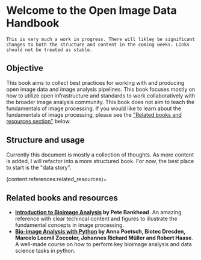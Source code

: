 # Welcome to the Open Image Data Handbook

```{warning}
This is very much a work in progress. There will likley be significant changes to both the structure and content in the coming weeks. Links should not be treated as stable.
```

## Objective
This book aims to collect best practices for working with and producing open image data and image analysis pipelines. This book focuses mostly on how to utilize open infrastructure and standards to work collaboratively with the broader image analysis community. This book does not aim to teach the fundamentals of image processing. If you would like to learn about the fundamentals of image processing, please see the ["Related books and resources section"](content:references:related_resources) below.

## Structure and usage
Currently this document is mostly a collection of thoughts. As more content is added, I will refactor into a more structured book. For now, the best place to start is the "data story".

(content:references:related_resources)=
## Related books and resources
- **[Introduction to Bioimage Analysis](https://bioimagebook.github.io/README.html) by Pete Bankhead**. An amazing reference with clear techincal content and figures to illustrate the fundamental concepts in image processing.
- **[Bio-image Analysis with Python](https://github.com/BiAPoL/Bio-image_Analysis_with_Python) by Anna Poetsch, Biotec Dresden, Marcelo Leomil Zoccoler, Johannes Richard Müller and Robert Haase**. A well-made course on how to perform key bioimage analysis and data science tasks in python.
